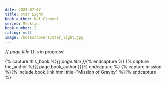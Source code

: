 ```yaml
---
date: 2024-07-07
title: Star Light
book_author: Hal Clement
series: Mesklin
book_number: 2
rating: null
image: /books/covers/star_light.jpg
---
```


<cite class="book-title">{{ page.title }}</cite> is in progress!

{% capture this_book %}<cite class="book-title">{{ page.title }}</cite>{% endcapture %}
{% capture the_author %}<span class="author-name">{{ page.book_author }}</span>{% endcapture %}
{% capture mission %}{% include book_link.html title="Mission of Gravity" %}{% endcapture %}
